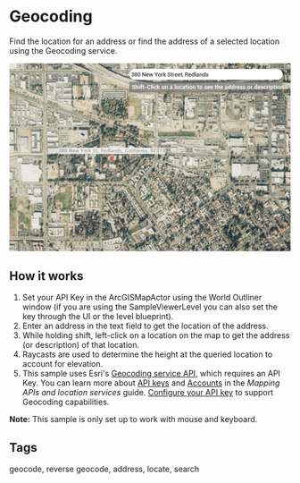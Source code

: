 # Geocoding

Find the location for an address or find the address of a selected location using the Geocoding service. 

![Geocoding](Geocoding.jpg)

## How it works

1. Set your API Key in the ArcGISMapActor using the World Outliner window (if you are using the SampleViewerLevel you can also set the key through the UI or the level blueprint).
2. Enter an address in the text field to get the location of the address.
3. While holding shift, left-click on a location on the map to get the address (or description) of that location.
4. Raycasts are used to determine the height at the queried location to account for elevation.
5. This sample uses Esri's [Geocoding service API](https://developers.arcgis.com/rest/geocode/api-reference/overview-world-geocoding-service.htm), which requires an API Key. You can learn more about [API keys](https://developers.arcgis.com/documentation/mapping-apis-and-services/security/api-keys/) and [Accounts](https://developers.arcgis.com/documentation/mapping-apis-and-services/deployment/accounts/) in the _Mapping APIs and location services_ guide. [Configure your API key](https://developers.arcgis.com/documentation/mapping-apis-and-services/security/tutorials/create-and-manage-an-api-key/#set-service-scopes) to support Geocoding capabilities. 

**Note:** This sample is only set up to work with mouse and keyboard.


## Tags
geocode, reverse geocode, address, locate, search
